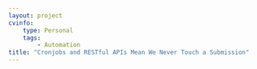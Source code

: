 ```yaml
---
layout: project
cvinfo:
    type: Personal
    tags:
        - Automation
title: "Cronjobs and RESTful APIs Mean We Never Touch a Submission"
---
```



